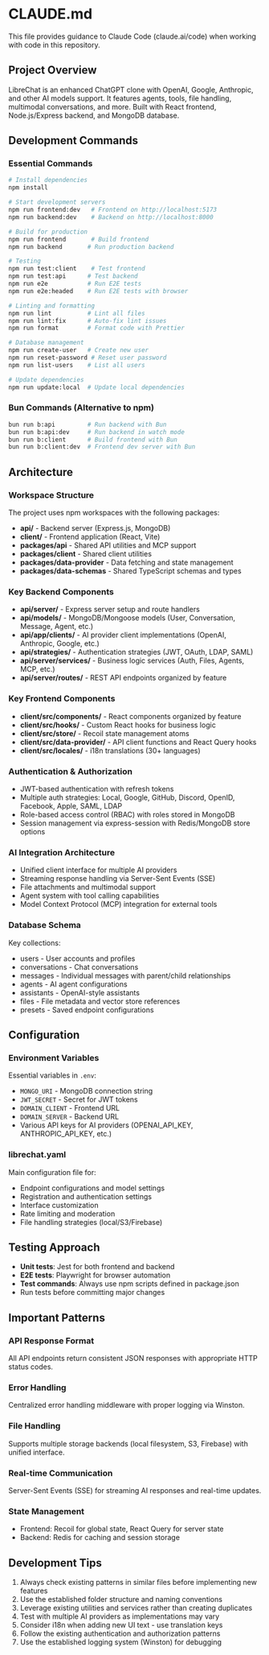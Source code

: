 # CLAUDE.md

This file provides guidance to Claude Code (claude.ai/code) when working with code in this repository.

## Project Overview

LibreChat is an enhanced ChatGPT clone with OpenAI, Google, Anthropic, and other AI models support. It features agents, tools, file handling, multimodal conversations, and more. Built with React frontend, Node.js/Express backend, and MongoDB database.

## Development Commands

### Essential Commands

```bash
# Install dependencies
npm install

# Start development servers
npm run frontend:dev   # Frontend on http://localhost:5173
npm run backend:dev    # Backend on http://localhost:8000

# Build for production
npm run frontend       # Build frontend
npm run backend       # Run production backend

# Testing
npm run test:client    # Test frontend
npm run test:api      # Test backend
npm run e2e           # Run E2E tests
npm run e2e:headed    # Run E2E tests with browser

# Linting and formatting
npm run lint          # Lint all files
npm run lint:fix      # Auto-fix lint issues
npm run format        # Format code with Prettier

# Database management
npm run create-user   # Create new user
npm run reset-password # Reset user password
npm run list-users    # List all users

# Update dependencies
npm run update:local  # Update local dependencies
```

### Bun Commands (Alternative to npm)

```bash
bun run b:api         # Run backend with Bun
bun run b:api:dev     # Run backend in watch mode
bun run b:client      # Build frontend with Bun
bun run b:client:dev  # Frontend dev server with Bun
```

## Architecture

### Workspace Structure

The project uses npm workspaces with the following packages:

- **api/** - Backend server (Express.js, MongoDB)
- **client/** - Frontend application (React, Vite)
- **packages/api** - Shared API utilities and MCP support
- **packages/client** - Shared client utilities
- **packages/data-provider** - Data fetching and state management
- **packages/data-schemas** - Shared TypeScript schemas and types

### Key Backend Components

- **api/server/** - Express server setup and route handlers
- **api/models/** - MongoDB/Mongoose models (User, Conversation, Message, Agent, etc.)
- **api/app/clients/** - AI provider client implementations (OpenAI, Anthropic, Google, etc.)
- **api/strategies/** - Authentication strategies (JWT, OAuth, LDAP, SAML)
- **api/server/services/** - Business logic services (Auth, Files, Agents, MCP, etc.)
- **api/server/routes/** - REST API endpoints organized by feature

### Key Frontend Components

- **client/src/components/** - React components organized by feature
- **client/src/hooks/** - Custom React hooks for business logic
- **client/src/store/** - Recoil state management atoms
- **client/src/data-provider/** - API client functions and React Query hooks
- **client/src/locales/** - i18n translations (30+ languages)

### Authentication & Authorization

- JWT-based authentication with refresh tokens
- Multiple auth strategies: Local, Google, GitHub, Discord, OpenID, Facebook, Apple, SAML, LDAP
- Role-based access control (RBAC) with roles stored in MongoDB
- Session management via express-session with Redis/MongoDB store options

### AI Integration Architecture

- Unified client interface for multiple AI providers
- Streaming response handling via Server-Sent Events (SSE)
- File attachments and multimodal support
- Agent system with tool calling capabilities
- Model Context Protocol (MCP) integration for external tools

### Database Schema

Key collections:
- users - User accounts and profiles
- conversations - Chat conversations
- messages - Individual messages with parent/child relationships
- agents - AI agent configurations
- assistants - OpenAI-style assistants
- files - File metadata and vector store references
- presets - Saved endpoint configurations

## Configuration

### Environment Variables

Essential variables in `.env`:
- `MONGO_URI` - MongoDB connection string
- `JWT_SECRET` - Secret for JWT tokens
- `DOMAIN_CLIENT` - Frontend URL
- `DOMAIN_SERVER` - Backend URL
- Various API keys for AI providers (OPENAI_API_KEY, ANTHROPIC_API_KEY, etc.)

### librechat.yaml

Main configuration file for:
- Endpoint configurations and model settings
- Registration and authentication settings
- Interface customization
- Rate limiting and moderation
- File handling strategies (local/S3/Firebase)

## Testing Approach

- **Unit tests**: Jest for both frontend and backend
- **E2E tests**: Playwright for browser automation
- **Test commands**: Always use npm scripts defined in package.json
- Run tests before committing major changes

## Important Patterns

### API Response Format
All API endpoints return consistent JSON responses with appropriate HTTP status codes.

### Error Handling
Centralized error handling middleware with proper logging via Winston.

### File Handling
Supports multiple storage backends (local filesystem, S3, Firebase) with unified interface.

### Real-time Communication
Server-Sent Events (SSE) for streaming AI responses and real-time updates.

### State Management
- Frontend: Recoil for global state, React Query for server state
- Backend: Redis for caching and session storage

## Development Tips

1. Always check existing patterns in similar files before implementing new features
2. Use the established folder structure and naming conventions
3. Leverage existing utilities and services rather than creating duplicates
4. Test with multiple AI providers as implementations may vary
5. Consider i18n when adding new UI text - use translation keys
6. Follow the existing authentication and authorization patterns
7. Use the established logging system (Winston) for debugging